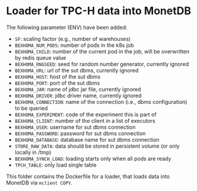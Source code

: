# Loader for TPC-H data into MonetDB

The following parameter (ENV) have been added:

* `SF`: scaling factor (e.g., number of warehouses)
* `BEXHOMA_NUM_PODS`: number of pods in the k8s job
* `BEXHOMA_CHILD`: number of the current pod in the job, will be overwritten by redis queue value
* `BEXHOMA_RNGSEED`: seed for random number generator, currently ignored
* `BEXHOMA_URL`: url of the sut dbms, currently ignored
* `BEXHOMA_HOST`: host of the sut dbms
* `BEXHOMA_PORT`: port of the sut dbms
* `BEXHOMA_JAR`: name of jdbc jar file, currently ignored
* `BEXHOMA_DRIVER`: jdbc driver name, currently ignored
* `BEXHOMA_CONNECTION`: name of the connection (i.e., dbms configuration) to be queried
* `BEXHOMA_EXPERIMENT`: code of the experiment this is part of
* `BEXHOMA_CLIENT`: number of the client in a list of executors
* `BEXHOMA_USER`: username for sut dbms connection
* `BEXHOMA_PASSWORD`: password for sut dbms connection
* `BEXHOMA_DATABASE`: database name for sut dbms connection
* `STORE_RAW_DATA`: data should be stored in persistent volume (or only locally in /tmp)
* `BEXHOMA_SYNCH_LOAD`: loading starts only when all pods are ready
* `TPCH_TABLE`: only load single table

This folder contains the Dockerfile for a loader, that loads data into MonetDB via `mclient COPY`.
